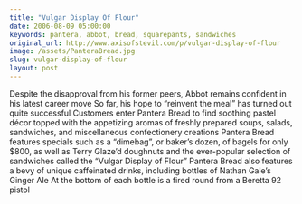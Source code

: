 ```yaml
---
title: "Vulgar Display Of Flour"
date: 2006-08-09 05:00:00
keywords: pantera, abbot, bread, squarepants, sandwiches
original_url: http://www.axisofstevil.com/p/vulgar-display-of-flour
image: /assets/PanteraBread.jpg
slug: vulgar-display-of-flour
layout: post
---
```


Despite the disapproval from his former peers, Abbot remains confident in his latest career move  So far, his hope to “reinvent the meal” has turned out quite successful  Customers enter Pantera Bread to find soothing pastel décor topped with the appetizing aromas of freshly prepared soups, salads, sandwiches, and miscellaneous confectionery creations  Pantera Bread features specials such as a “dimebag”, or baker’s dozen, of bagels for only $800, as well as Terry Glaze’d doughnuts and the ever-popular selection of sandwiches called the “Vulgar Display of Flour”  Pantera Bread also features a bevy of unique caffeinated drinks, including bottles of Nathan Gale’s Ginger Ale At the bottom of each bottle is a fired round from a Beretta 92 pistol

